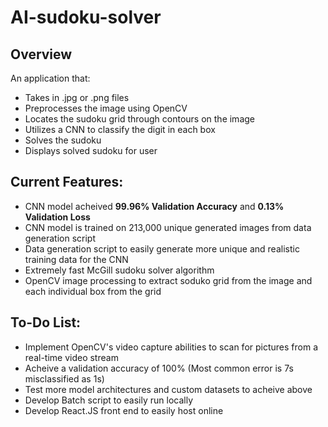 # AI-sudoku-solver
## Overview
An application that:
- Takes in .jpg or .png files
- Preprocesses the image using OpenCV
- Locates the sudoku grid through contours on the image
- Utilizes a CNN to classify the digit in each box
- Solves the sudoku
- Displays solved sudoku for user
## Current Features:
- CNN model acheived **99.96% Validation Accuracy** and **0.13% Validation Loss**
- CNN model is trained on 213,000 unique generated images from data generation script
- Data generation script to easily generate more unique and realistic training data for the CNN
- Extremely fast McGill sudoku solver algorithm
- OpenCV image processing to extract soduko grid from the image and each individual box from the grid
## To-Do List:
- Implement OpenCV's video capture abilities to scan for pictures from a real-time video stream
- Acheive a validation accuracy of 100% (Most common error is 7s misclassified as 1s)
- Test more model architectures and custom datasets to acheive above
- Develop Batch script to easily run locally
- Develop React.JS front end to easily host online

